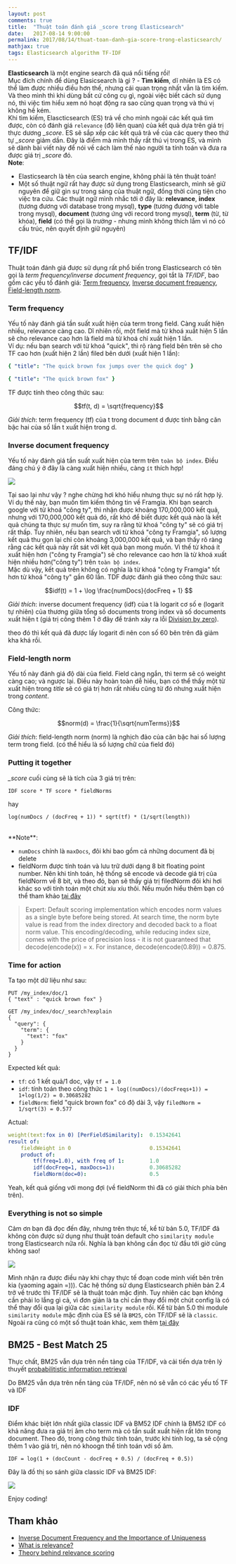```yaml
---
layout: post
comments: true
title:  "Thuật toán đánh giá _score trong Elasticsearch"
date:   2017-08-14 9:00:00
permalink: 2017/08/14/thuat-toan-danh-gia-score-trong-elasticsearch/
mathjax: true
tags: Elasticsearch algorithm TF-IDF
---
```


**Elasticsearch** là một engine search đã quá nổi tiếng rồi!
<br>
Mục đích chính để dùng Elasicsearch là gì ? - **Tìm kiếm**, dĩ nhiên là ES có thể làm được nhiều điều hơn thế, nhưng cái quan trọng nhất vẫn là tìm kiếm. Và theo mình thì khi dùng bất cứ công cụ gì, ngoài việc biết cách sử dụng nó, thì việc tìm hiểu xem nó hoạt động ra sao cũng quan trọng và thú vị không hề kém.
<br>
Khi tìm kiếm, Elascticsearch (ES) trả về cho mình ngoài các kết quả tìm được, còn có đánh giá `relevance` (độ liên quan) của kết quả dựa trên giá trị thực dương *_score*. ES sẽ sắp xếp các kết quả trả về của các query theo thứ tự *_score* giảm dần. Đây là điểm mà mình thấy rất thú vị trong ES, và mình sẽ dành bài viết này để nói về cách làm thế nào người ta tính toán và đưa ra được giá trị *_score* đó.
<br>
**Note**:

- Elasticsearch là tên của search engine, không phải là tên thuật toán!
- Một số thuật ngữ rất hay được sử dụng trong Elasticsearch, mình sẽ giữ nguyên để giữ gìn sự trong sáng của thuật ngữ, đồng thời cũng tiện cho việc tra cứu. Các thuật ngữ mình nhắc tới ở đây là: **relevance**, **index** (tương đương với database trong mysql), **type** (tương đương với table trong mysql), **document** (tương ứng với record trong mysql), **term** (từ, từ khóa), **field** (có thể gọi là *trường* - nhưng mình không thích lắm vì nó có cấu trúc, nên quyết định giữ nguyên)

## TF/IDF

Thuật toán đánh giá được sử dụng rất phổ biến trong Elasticsearch có tên gọi là *term frequency/inverse document frequency*, gọi tắt là *TF/IDF*, bao gồm các yếu tố đánh giá: [Term frequency](#term-frequency), [Inverse document frequency](#inverse-document-frequency), [Field-length norm](#field-length-norm).

### Term frequency
Yếu tố này đánh giá tần suất xuất hiện của term trong field. Càng xuất hiện nhiều, relevance càng cao. Dĩ nhiên rồi, một field mà từ khoá xuất hiện 5 lần sẽ cho relevance cao hơn là field mà từ khoá chỉ xuất hiện 1 lần.
<br>
Ví dụ: nếu bạn search với từ khoá "quick", thì rõ ràng field bên trên sẽ cho TF cao hơn (xuất hiện 2 lần) filed bên dưới (xuất hiện 1 lần):

```yaml
{ "title": "The quick brown fox jumps over the quick dog" }
```

```yaml
{ "title": "The quick brown fox" }
```

TF được tính theo công thức sau:

$$tf(t, d) = \sqrt{frequency}$$

*Giải thích*: term frequency (tf) của t trong document d được tính bằng căn bậc hai của số lần t xuất hiện trong d.

### Inverse document frequency
Yếu tố này đánh giá tần suất xuất hiện của term trên `toàn bộ index`. Điều đáng chú ý ở đây là càng xuất hiện nhiều, càng `ít` thích hợp!

![](http://i0.kym-cdn.com/entries/icons/mobile/000/008/491/dafuq.jpg)


Tại sao lại như vậy ? nghe chừng hơi khó hiểu nhưng thực sự nó rất hợp lý.
<br>
Ví dụ thế này, bạn muốn tìm kiếm thông tin về Framgia. Khi bạn search google với từ khoá "công ty", thì nhận được khoảng 170,000,000 kết quả, nhưng với 170,000,000 kết quả đó, rất khó để biết được kết quả nào là kết quả chúng ta thực sự muốn tìm, suy ra rằng từ khoá "công ty" sẽ có giá trị rất thấp. Tuy nhiên, nếu bạn search với từ khoá "công ty Framgia", số lượng kết quả thu gọn lại chỉ còn khoảng 3,000,000 kết quả, và bạn thấy rõ ràng rằng các kết quả này rất sát với kết quả bạn mong muốn. Vì thế từ khoá ít xuất hiện hơn ("công ty Framgia") sẽ cho relevance cao hơn là từ khoá xuất hiện nhiều hơn("công ty") trên `toàn bộ index`.
<br>
Mặc dù vậy, kết quả trên không có nghĩa là từ khoá "công ty Framgia" tốt hơn từ khoá "công ty" gần 60 lần. TDF được đánh giá theo công thức sau:

$$idf(t) = 1 + \log \frac{numDocs}{docFreq + 1} $$

*Giải thích*: inverse document frequency (idf) của t là logarit cơ số e (logarit tự nhiên) của thương giữa tổng số documents trong index và số documents xuất hiện t (giá trị công thêm 1 ở đây để tránh xảy ra lỗi [Division by zero](https://en.wikipedia.org/wiki/Division_by_zero)).

theo đó thì kết quả đã được lấy logarit đi nên con số 60 bên trên đã giảm kha khá rồi.

### Field-length norm
Yếu tố này đánh giá độ dài của field. Field càng ngắn, thì term sẽ có weight càng cao; và ngược lại. Điều này hoàn toàn dễ hiểu, bạn có thể thấy một từ xuất hiện trong *title* sẽ có giá trị hơn rất nhiều cũng từ đó nhưng xuất hiện trong *content*.

Công thức:

$$norm(d) = \frac{1}{\sqrt{numTerms}}$$

*Giải thích*: field-length norm (norm) là nghịch đảo của căn bậc hai số lượng term trong field. (có thể hiểu là số lượng chữ của field đó)

### Putting it together
*_score* cuối cùng sẽ là tích của 3 giá trị trên:

```
IDF score * TF score * fieldNorms
```

hay

```
log(numDocs / (docFreq + 1)) * sqrt(tf) * (1/sqrt(length))
```
<br>
**Note**:

- `numDocs` chính là `maxDocs`, đôi khi bao gồm cả những document đã bị delete
- fieldNorm được tính toán và lưu trữ dưới dạng 8 bit floating point number. Nên khi tính toán, hệ thống sẽ encode và decode giá trị của fieldNorm về  8 bit, và theo đó, bạn sẽ thấy giá trị filedNorm đôi khi hơi khác so với tính toán một chút xíu xíu thôi. Nếu muốn hiểu thêm bạn có thể tham khảo [tại đây](https://lucene.apache.org/core/5_1_0/core/org/apache/lucene/search/similarities/DefaultSimilarity.html#encodeNormValue(float))

> Expert: Default scoring implementation which encodes norm values as a single byte before being stored. At search time, the norm byte value is read from the index directory and decoded back to a float norm value. This encoding/decoding, while reducing index size, comes with the price of precision loss - it is not guaranteed that decode(encode(x)) = x. For instance, decode(encode(0.89)) = 0.875.


### Time for action
Ta tạo một dữ liệu như sau:

```
PUT /my_index/doc/1
{ "text" : "quick brown fox" }

GET /my_index/doc/_search?explain
{
  "query": {
    "term": {
      "text": "fox"
    }
  }
}
```
Expected kết quả:

- `tf`: có 1 kết quả/1 doc, vậy `tf = 1.0`
- `idf`: tính toán theo công thức `1 + log((numDocs)/(docFreqs+1)) = 1+log(1/2) = 0.30685282`
- `fieldNorm`: field "quick brown fox" có độ dài 3, vậy `filedNorm = 1/sqrt(3) = 0.577`

Actual:

```yaml
weight(text:fox in 0) [PerFieldSimilarity]:  0.15342641
result of:
    fieldWeight in 0                         0.15342641
    product of:
        tf(freq=1.0), with freq of 1:        1.0
        idf(docFreq=1, maxDocs=1):           0.30685282
        fieldNorm(doc=0):                    0.5
```
Yeah, kết quả giống với mong đợi (về fieldNorm thì đã có giải thích phía bên trên).

### Everything is not so simple
Cảm ơn bạn đã đọc đến đây, nhưng trên thực tế, kể từ bản 5.0, TF/IDF đã không còn được sử dụng như thuật toán default cho `similarity module` trong Elasticsearch nữa rồi. Nghĩa là bạn không cần đọc từ đầu tới giờ cũng không sao!

![](http://i0.kym-cdn.com/photos/images/original/000/407/951/159.jpg)

Mình nhận ra được điều này khi chạy thực tế đoạn code mình viết bên trên kia (yaoming again =))). Các hệ thống sử dụng Elasticsearch phiên bản 2.4 trở về trước thì TF/IDF sẽ là thuật toán mặc định. Tuy nhiên các bạn không cần phải lo lắng gì cả, vì đơn giản là ta chỉ cần thay đổi một chút config là có thể thay đổi qua lại giữa các `similarity module` rồi. Kể từ bản 5.0 thì module `similarity module` mặc định của ES sẽ là `BM25`, còn TF/IDF sẽ là `classic`. Ngoài ra cũng có một số thuật toán khác, xem thêm [tại đây](https://www.elastic.co/guide/en/elasticsearch/reference/current/index-modules-similarity.html)

## BM25 - Best Match 25
Thực chất, BM25 vẫn dựa trên nền tảng của TF/IDF, và cải tiến dựa trên lý thuyết [probabilitistic information retrieval](https://nlp.stanford.edu/IR-book/html/htmledition/probabilistic-information-retrieval-1.html)

Do BM25 vẫn dựa trên nền tảng của TF/IDF, nên nó sẽ vẫn có các yếu tố TF và IDF

### IDF
Điểm khác biệt lớn nhất giữa classic IDF và BM52 IDF chính là BM52 IDF có khả năng đưa ra giá trị âm cho term mà có tần suất xuất hiện rất lớn trong document. Theo đó, trong công thức tính toán, trước khi tính log, ta sẽ cộng thêm 1 vào giá trị, nên nó khoogn thể tính toán với số âm.

```
IDF = log(1 + (docCount - docFreq + 0.5) / (docFreq + 0.5))
```

Đây là đồ thị so sánh giữa classic IDF và BM25 IDF:

![](http://opensourceconnections.com/blog/uploads/2015/IDF1.png)

Enjoy coding!

## Tham khảo
- [Inverse Document Frequency and the Importance of Uniqueness
](!https://moz.com/blog/inverse-document-frequency-and-the-importance-of-uniqueness)
- [What is relevance?](https://www.elastic.co/guide/en/elasticsearch/guide/current/relevance-intro.html#relevance-intro)
- [Theory behind relevance scoring](https://www.elastic.co/guide/en/elasticsearch/guide/current/scoring-theory.html#scoring-theory)
